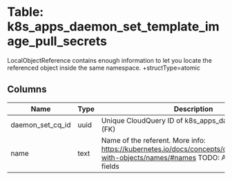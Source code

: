 
# Table: k8s_apps_daemon_set_template_image_pull_secrets
LocalObjectReference contains enough information to let you locate the referenced object inside the same namespace. +structType=atomic
## Columns
| Name        | Type           | Description  |
| ------------- | ------------- | -----  |
|daemon_set_cq_id|uuid|Unique CloudQuery ID of k8s_apps_daemon_sets table (FK)|
|name|text|Name of the referent. More info: https://kubernetes.io/docs/concepts/overview/working-with-objects/names/#names TODO: Add other useful fields|
